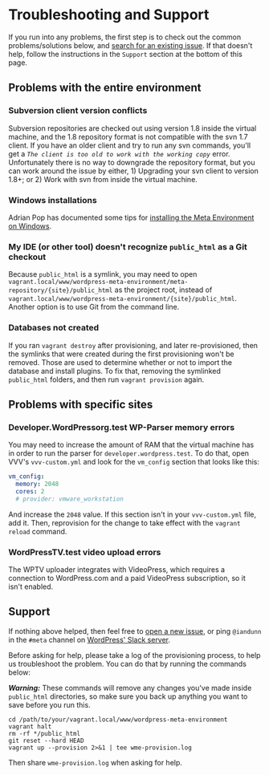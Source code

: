 # Troubleshooting and Support

If you run into any problems, the first step is to check out the common problems/solutions below,
and [search for an existing issue](https://github.com/WordPress/meta-environment/issues). If that
doesn't help, follow the instructions in the `Support` section at the bottom of this page.


## Problems with the entire environment

### Subversion client version conflicts

Subversion repositories are checked out using version 1.8 inside the virtual machine, and the 1.8 repository format is not compatible with the svn 1.7 client. If you have an older client and try to run any svn commands, you'll get a *`The client is too old to work with the working copy`* error. Unfortunately there is no way to downgrade the repository format, but you can work around the issue by either, 1) Upgrading your svn client to version 1.8+; or 2) Work with svn from inside the virtual machine.

### Windows installations

Adrian Pop has documented some tips for [installing the Meta Environment on Windows](http://test.informagination.ro/wordpress-meta-environment-in-win-10/).

### My IDE (or other tool) doesn't recognize `public_html` as a Git checkout

Because `public_html` is a symlink, you may need to open `vagrant.local/www/wordpress-meta-environment/meta-repository/{site}/public_html` as the project root, instead of `vagrant.local/www/wordpress-meta-environment/{site}/public_html`. Another option is to use Git from the command line.

### Databases not created

If you ran `vagrant destroy` after provisioning, and later re-provisioned, then the symlinks that were created during the first provisioning won't be removed. Those are used to determine whether or not to import the database and install plugins. To fix that, removing the symlinked `public_html` folders, and then run `vagrant provision` again.


## Problems with specific sites

### Developer.WordPressorg.test WP-Parser memory errors

You may need to increase the amount of RAM that the virtual machine has in order to run the parser for `developer.wordpress.test`. To do that, open VVV's `vvv-custom.yml` and look for the `vm_config` section that looks like this:

```yaml
vm_config:
  memory: 2048
  cores: 2
  # provider: vmware_workstation
```

And increase the `2048` value. If this section isn't in your `vvv-custom.yml` file, add it. Then, reprovision for the change to take effect with the `vagrant reload` command.

### WordPressTV.test video upload errors

The WPTV uploader integrates with VideoPress, which requires a connection to WordPress.com and a paid VideoPress subscription, so it isn't enabled.


## Support

If nothing above helped, then feel free to [open a new issue](https://github.com/WordPress/meta-environment/issues/new), or ping `@iandunn` in the `#meta` channel on [WordPress' Slack server](https://make.wordpress.org/chat/).

Before asking for help, please take a log of the provisioning process, to help us troubleshoot the problem. You can do that by running the commands below:

***Warning:*** These commands will remove any changes you've made inside `public_html` directories, so make sure you back up anything you want to save before you run this.

	cd /path/to/your/vagrant.local/www/wordpress-meta-environment
	vagrant halt
	rm -rf */public_html
	git reset --hard HEAD
	vagrant up --provision 2>&1 | tee wme-provision.log

Then share `wme-provision.log` when asking for help.
